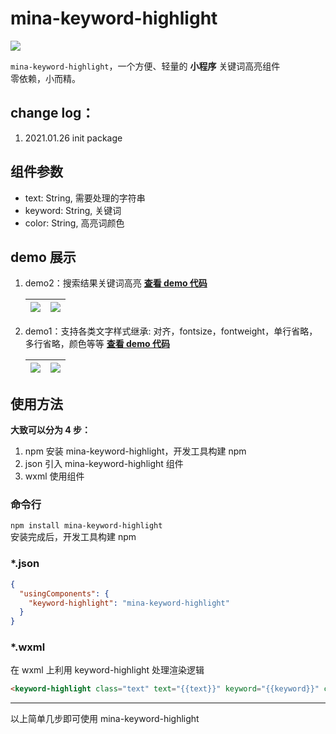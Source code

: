 # mina-keyword-highlight

![](https://track.yrobot.top/ga-beacon/UA-190592680-2/mina-keyword-highlight/readme?flat)

`mina-keyword-highlight`，一个方便、轻量的 **小程序** 关键词高亮组件  
零依赖，小而精。

## change log：

1. 2021.01.26 init package

## 组件参数

- text: String, 需要处理的字符串
- keyword: String, 关键词
- color: String, 高亮词颜色

## demo 展示

1. demo2：搜索结果关键词高亮 [**查看 demo 代码**](https://github.com/Yrobot/mina-tools-client/tree/master/miniprogram/pages/mina-keyword-highlight/demo2)

   | ![ ](https://tva1.sinaimg.cn/large/008eGmZEgy1gnoqdetcndg308c0a47bw.gif) | ![ ](https://mmbiz.qpic.cn/mmbiz_png/Z3Bib6gP5N9ibyQgr7hsqOibictmPGkKZA9alaXkECHoFZGuGuVdicaHWM9TQgOTIFJ2BOYYSnzOGlUbLOnCmrJI5Fg/0?wx_fmt=png) |
   | ------------------------------------------------------------------------ | ---------------------------------------------------------------------------------------------------------------------------------------------- |

2. demo1：支持各类文字样式继承: 对齐，fontsize，fontweight，单行省略，多行省略，颜色等等 [**查看 demo 代码**](https://github.com/Yrobot/mina-tools-client/tree/master/miniprogram/pages/mina-keyword-highlight/demo1)

   | ![](https://636f-could-test-1258393788.tcb.qcloud.la/README/mina-keyword-highlight-demo1.jpeg) | ![](https://636f-could-test-1258393788.tcb.qcloud.la/QRCode/pages-mina-keyword-highlight-demo1-index_qrcode%3D1.jpg) |
   | ---------------------------------------------------------------------------------------------- | -------------------------------------------------------------------------------------------------------------------- |

## 使用方法

**大致可以分为 4 步：**

1. npm 安装 mina-keyword-highlight，开发工具构建 npm
2. json 引入 mina-keyword-highlight 组件
3. wxml 使用组件

### 命令行

`npm install mina-keyword-highlight `  
安装完成后，开发工具构建 npm

### \*.json

```json
{
  "usingComponents": {
    "keyword-highlight": "mina-keyword-highlight"
  }
}
```

### \*.wxml

在 wxml 上利用 keyword-highlight 处理渲染逻辑

```html
<keyword-highlight class="text" text="{{text}}" keyword="{{keyword}}" color="#FF4A56"> </keyword-highlight>
```

---

以上简单几步即可使用 mina-keyword-highlight
